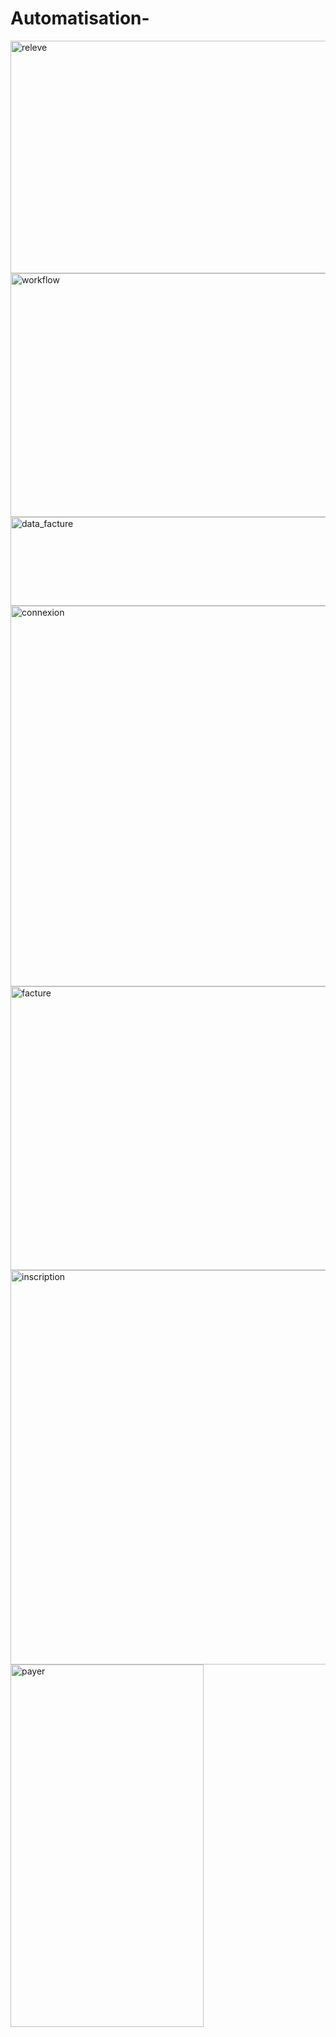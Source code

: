 # Automatisation-
<img width="910" height="372" alt="releve" src="https://github.com/user-attachments/assets/fe22f185-24a0-4587-9c68-1010a70ac40f" />
<img width="1122" height="390" alt="workflow" src="https://github.com/user-attachments/assets/930dfd7d-f7e5-49a9-91ff-6ebac700ee80" />
<img width="697" height="142" alt="data_facture" src="https://github.com/user-attachments/assets/347830cf-e547-483a-b50a-6581553cf557" />
<img width="1084" height="609" alt="connexion" src="https://github.com/user-attachments/assets/7e063203-df18-4197-be11-2e5ecaa82f78" />
<img width="915" height="454" alt="facture" src="https://github.com/user-attachments/assets/cfeac6dc-9eb9-4ede-bc22-c824c3fd02f8" />
<img width="1283" height="631" alt="inscription" src="https://github.com/user-attachments/assets/b19a1fd4-d144-49ef-ad01-fc52f31d0006" />

<img width="309" height="580" alt="payer" src="https://github.com/user-attachments/assets/6c061c4e-2d8d-425a-86b3-382438ed35e7" />
